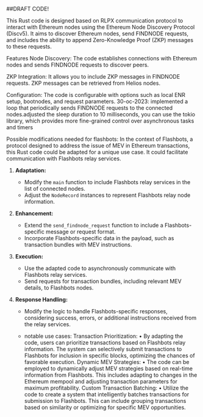 ##DRAFT CODE!

This Rust code is designed based on RLPX communication protocol to interact with Ethereum nodes using the Ethereum Node Discovery Protocol (Discv5). It aims to discover Ethereum nodes, send FINDNODE requests, and includes the ability to append Zero-Knowledge Proof (ZKP) messages to these requests.

Features
Node Discovery: The code establishes connections with Ethereum nodes and sends FINDNODE requests to discover peers.

ZKP Integration: It allows you to include ZKP messages in FINDNODE requests. ZKP messages can be retrieved from Helios nodes.

Configuration: The code is configurable with options such as local ENR setup, bootnodes, and request parameters.
30-oc-2023: 
implemented a loop that periodically sends FINDNODE requests to the connected nodes.adjusted the sleep duration to 10 milliseconds, you can use the tokio library, which provides more fine-grained control over asynchronous tasks and timers

Possible modifications needed for flashbots: 
In the context of Flashbots, a protocol designed to address the issue of MEV  in Ethereum transactions, this Rust code could be adapted for a unique use case. It could facilitate communication with Flashbots relay services.

1. **Adaptation:**
   - Modify the `main` function to include Flashbots relay services in the list of connected nodes.
   - Adjust the `NodeRecord` instances to represent Flashbots relay node information.

2. **Enhancement:**
   - Extend the `send_findnode_request` function to include a Flashbots-specific message or request format.
   - Incorporate Flashbots-specific data in the payload, such as transaction bundles with MEV instructions.

3. **Execution:**
   - Use the adapted code to asynchronously communicate with Flashbots relay services.
   - Send requests for transaction bundles, including relevant MEV details, to Flashbots nodes.

4. **Response Handling:**
   - Modify the logic to handle Flashbots-specific responses, considering success, errors, or additional instructions received from the relay services.
  
   - notable use cases: 
	Transaction Prioritization:
	•	By adapting the code, users can prioritize transactions based on Flashbots relay information. The system can selectively submit transactions to Flashbots for inclusion in specific blocks, optimizing the chances of favorable execution.
	Dynamic MEV Strategies:
	•	The code can be employed to dynamically adjust MEV strategies based on real-time information from Flashbots. This includes adapting to changes in the Ethereum mempool and adjusting transaction parameters for maximum profitability.
Custom Transaction Batching:
	•	Utilize the code to create a system that intelligently batches transactions for submission to Flashbots. This can include grouping transactions based on similarity or optimizing for specific MEV opportunities.
